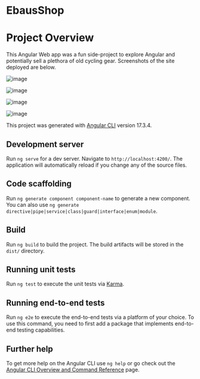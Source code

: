 # EbausShop

# Project Overview
This Angular Web app was a fun side-project to explore Angular and potentially sell a plethora of old cycling gear. Screenshots of the site deployed are below. 

![image](https://github.com/user-attachments/assets/4a763abe-9149-459f-b012-66b59670a48d)

![image](https://github.com/user-attachments/assets/5a3ac5d3-b6c3-4c47-9380-c756a431bd1b)

![image](https://github.com/user-attachments/assets/f9e53627-24ff-4862-92a8-16681ffa66c9)

![image](https://github.com/user-attachments/assets/aff3ae1a-53f0-425e-ab8b-fd7326ee4197)

This project was generated with [Angular CLI](https://github.com/angular/angular-cli) version 17.3.4.

## Development server

Run `ng serve` for a dev server. Navigate to `http://localhost:4200/`. The application will automatically reload if you change any of the source files.

## Code scaffolding

Run `ng generate component component-name` to generate a new component. You can also use `ng generate directive|pipe|service|class|guard|interface|enum|module`.

## Build

Run `ng build` to build the project. The build artifacts will be stored in the `dist/` directory.

## Running unit tests

Run `ng test` to execute the unit tests via [Karma](https://karma-runner.github.io).

## Running end-to-end tests

Run `ng e2e` to execute the end-to-end tests via a platform of your choice. To use this command, you need to first add a package that implements end-to-end testing capabilities.

## Further help

To get more help on the Angular CLI use `ng help` or go check out the [Angular CLI Overview and Command Reference](https://angular.io/cli) page.
